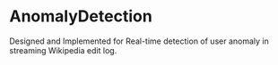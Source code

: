 # AnomalyDetection

Designed and Implemented for Real-time detection of user anomaly in streaming Wikipedia edit log.
